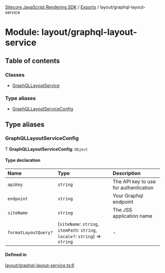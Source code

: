 [Sitecore JavaScript Rendering SDK](../README.md) / [Exports](../modules.md) / layout/graphql-layout-service

# Module: layout/graphql-layout-service

## Table of contents

### Classes

- [GraphQLLayoutService](../classes/layout_graphql_layout_service.GraphQLLayoutService.md)

### Type aliases

- [GraphQLLayoutServiceConfig](layout_graphql_layout_service.md#graphqllayoutserviceconfig)

## Type aliases

### GraphQLLayoutServiceConfig

Ƭ **GraphQLLayoutServiceConfig**: `Object`

#### Type declaration

| Name | Type | Description |
| :------ | :------ | :------ |
| `apiKey` | `string` | The API key to use for authentication |
| `endpoint` | `string` | Your Graphql endpoint |
| `siteName` | `string` | The JSS application name |
| `formatLayoutQuery?` | (`siteName`: `string`, `itemPath`: `string`, `locale?`: `string`) => `string` | - |

#### Defined in

[layout/graphql-layout-service.ts:6](https://github.com/Sitecore/jss/blob/bd756fd2/packages/sitecore-jss/src/layout/graphql-layout-service.ts#L6)

